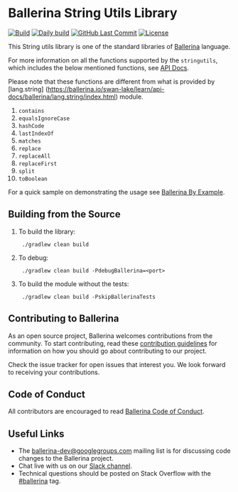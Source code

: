 Ballerina String Utils Library
==============================

  [![Build](https://github.com/ballerina-platform/module-ballerina-stringutils/workflows/Build/badge.svg)](https://github.com/ballerina-platform/module-ballerina-stringutils/actions?query=workflow%3ABuild)
  [![Daily build](https://github.com/ballerina-platform/module-ballerina-stringutils/workflows/Daily%20build/badge.svg)](https://github.com/ballerina-platform/module-ballerina-stringutils/actions?query=workflow%3ABuild)
  [![GitHub Last Commit](https://img.shields.io/github/last-commit/ballerina-platform/module-ballerina-stringutils.svg)](https://github.com/ballerina-platform/module-ballerina-stringutils/commits/master)
  [![License](https://img.shields.io/badge/License-Apache%202.0-blue.svg)](https://opensource.org/licenses/Apache-2.0)

This String utils library is one of the standard libraries of <a target="_blank" href="https://ballerina.io/">Ballerina</a> language.

For more information on all the functions supported by the `stringutils`, which includes the below mentioned functions, see [API Docs](https://ballerina.io/swan-lake/learn/api-docs/ballerina/stringutils/). 

Please note that these functions are different from what is provided by [lang.string] (https://ballerina.io/swan-lake/learn/api-docs/ballerina/lang.string/index.html) module.

1. `contains`
1. `equalsIgnoreCase`
1. `hashCode`
1. `lastIndexOf`
1. `matches`
1. `replace`
1. `replaceAll`
1. `replaceFirst`
1. `split`
1. `toBoolean`

For a quick sample on demonstrating the usage see [Ballerina By Example](https://ballerina.io/swan-lake/learn/by-example/).

## Building from the Source

1. To build the library:
        
        ./gradlew clean build

2. To debug:

        ./gradlew clean build -PdebugBallerina=<port>

3. To build the module without the tests:

        ./gradlew clean build -PskipBallerinaTests

## Contributing to Ballerina

As an open source project, Ballerina welcomes contributions from the community. To start contributing, read these [contribution guidelines](https://github.com/ballerina-platform/ballerina-lang/blob/master/CONTRIBUTING.md) for information on how you should go about contributing to our project.

Check the issue tracker for open issues that interest you. We look forward to receiving your contributions.

## Code of Conduct

All contributors are encouraged to read [Ballerina Code of Conduct](https://ballerina.io/code-of-conduct).

## Useful Links

* The ballerina-dev@googlegroups.com mailing list is for discussing code changes to the Ballerina project.
* Chat live with us on our [Slack channel](https://ballerina.io/community/slack/).
* Technical questions should be posted on Stack Overflow with the [#ballerina](https://stackoverflow.com/questions/tagged/ballerina) tag.
